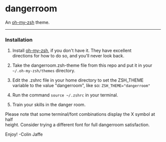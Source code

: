 # dangerroom

An [oh-my-zsh][oh-my-zsh] theme.

---

### Installation

1. Install [oh-my-zsh][oh-my-zsh], if you don't have it. They have excellent  
directions for how to do so, and you'll never look back.

2. Take the dangerroom.zsh-theme file from this repo and put it in your  
`~/.oh-my-zsh/themes` directory.

3. Edit the .zshrc file in your home directory to set the ZSH_THEME variable to the value "dangerroom", like so:
`ZSH_THEME="dangerroom"`

4. Run the command `source ~/.zshrc` in your terminal.

5. Train your skills in the danger room.

Please note that some terminal/font combinations display the X symbol at half  
height. Consider trying a different font for full dangerroom satisfaction.

Enjoy!
-Colin Jaffe

[oh-my-zsh]: https://github.com/robbyrussell/oh-my-zsh